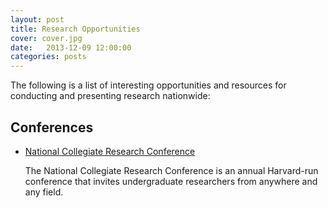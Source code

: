 ```yaml
---
layout: post
title: Research Opportunities
cover: cover.jpg
date:   2013-12-09 12:00:00
categories: posts
---
```


The following is a list of interesting opportunities and resources for conducting and presenting research nationwide:


## Conferences
* [National Collegiate Research Conference](ncrc.hcura.org)

	The National Collegiate Research Conference is an annual Harvard-run conference that invites undergraduate researchers from anywhere and any field.